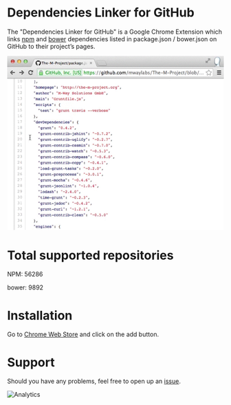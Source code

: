 # Dependencies Linker for GitHub

The "Dependencies Linker for GitHub" is a Google Chrome Extension which links [npm](http://npmjs.org) and [bower](http://bower.io) dependencies listed in package.json / bower.json on GitHub to their project’s pages.

![a](showcase.gif)

# Total supported repositories

NPM: 56286

bower: 9892

# Installation

Go to [Chrome Web Store](https://chrome.google.com/webstore/detail/dependencies-linker-for-g/jlmafbaeoofdegohdhinkhilhclaklkp) and click on the add button.

# Support
Should you have any problems, feel free to open up an [issue](https://github.com/stefanbuck/github-linker/issues).


![Analytics](https://ga-beacon.appspot.com/UA-40473036-5/github-linker/readme?pixel)
